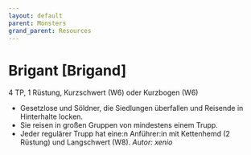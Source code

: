```yaml
---
layout: default
parent: Monsters
grand_parent: Resources
---
```


# Brigant [Brigand]
4 TP, 1 Rüstung, Kurzschwert (W6) oder Kurzbogen (W6)
- Gesetzlose und Söldner, die Siedlungen überfallen und Reisende in Hinterhalte locken.
- Sie reisen in großen Gruppen von mindestens einem Trupp.
- Jeder regulärer Trupp hat eine:n Anführer:in mit Kettenhemd (2 Rüstung) und Langschwert (W8).
*Autor: xenio*